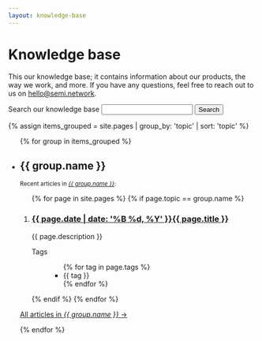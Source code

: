 ```yaml
---
layout: knowledge-base
---
```


<!-- THIS PAGE CONTAINS THE COMPLETE INDEX -->

# Knowledge base

This our knowledge base; it contains information about our products, the way we work, and more. If you have any questions, feel free to reach out to us on [hello@semi.network](mailto:hello@semi.network).

<section class="form-inline">
    <form action="/search.html?query=" class="search">
    	<section class="search-meta">
        	<label for="search-knowledgebase">Search our knowledge base</label>
        	<input autosave="save-search-knowledgebase" id="search-knowledgebase" name="search" results="15" type="search" />
        	<input class="button" type="submit" value="Search" />
    	</section>
    </form>
</section>

{% assign items_grouped = site.pages | group_by: 'topic' | sort: 'topic' %}
<ul class="article-overview">
    {% for group in items_grouped %}
        <li>
            <section>
            <h2>{{ group.name }}</h2>
            <small>Recent articles in <em><a href="{{ group.name }}">{{ group.name }}</a></em>:</small>
                <ol>
    	            {% for page in site.pages %}
    	                {% if page.topic == group.name %}
    	                    <li>
                                <h3><a href="{{ page.url }}">{{ page.date | date: '%B %d, %Y' }}{{ page.title }}</a></h3>
    	                        <p>
    	                            {{ page.description }}
    	                        </p>
    	                        <dl class="tags">
                                    <dt>Tags</dt>
                                    <dd>
            	                        <ul class="tags">
                                            {% for tag in page.tags %}
            	                                <li>{{ tag }}</li>
                                            {% endfor %}
            	                        </ul>
                                    </dd>
                                </dl>
    	                    </li>
    	                {% endif %}
    	            {% endfor %}
    	        </ol>
    	        <p><a class="view-more" href="{{ group.name }}">All articles in <em>{{ group.name }}</em> <span class="arrow">→</span></a></p>
            </section>
        </li>
    {% endfor %}
</ul>
